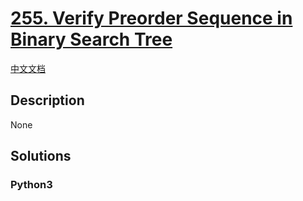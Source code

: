 # [255. Verify Preorder Sequence in Binary Search Tree](https://leetcode.com/problems/verify-preorder-sequence-in-binary-search-tree)

[中文文档](/leetcode/0200-0299/0255.Verify%20Preorder%20Sequence%20in%20Binary%20Search%20Tree/README.md)

## Description

None

## Solutions

<!-- tabs:start -->

### **Python3**

```python

```

<!-- tabs:end -->

